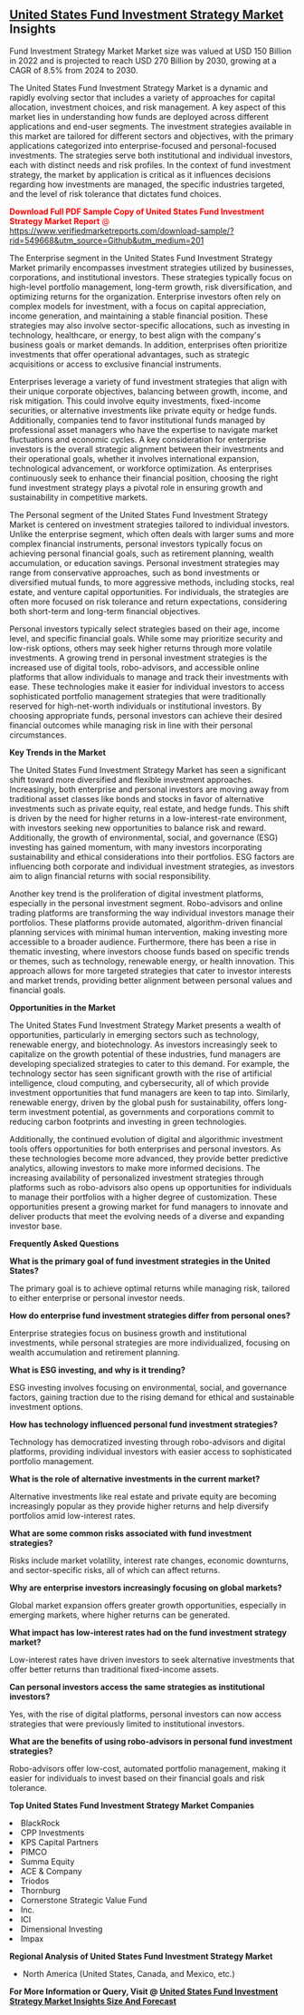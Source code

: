 <h2><a href="https://www.verifiedmarketreports.com/download-sample/?rid=549668&amp;utm_source=Github&amp;utm_medium=201" target="_blank">United States Fund Investment Strategy Market</a> Insights</h2><p>Fund Investment Strategy Market Market size was valued at USD 150 Billion in 2022 and is projected to reach USD 270 Billion by 2030, growing at a CAGR of 8.5% from 2024 to 2030.</p><p><p>The United States Fund Investment Strategy Market is a dynamic and rapidly evolving sector that includes a variety of approaches for capital allocation, investment choices, and risk management. A key aspect of this market lies in understanding how funds are deployed across different applications and end-user segments. The investment strategies available in this market are tailored for different sectors and objectives, with the primary applications categorized into enterprise-focused and personal-focused investments. The strategies serve both institutional and individual investors, each with distinct needs and risk profiles. In the context of fund investment strategy, the market by application is critical as it influences decisions regarding how investments are managed, the specific industries targeted, and the level of risk tolerance that dictates fund choices.<p><span class=""><span style="color: #ff0000;"><strong>Download Full PDF Sample Copy of United States Fund Investment Strategy Market Report</strong> @ </span><a href="https://www.verifiedmarketreports.com/download-sample/?rid=549668&amp;utm_source=Github&amp;utm_medium=201" target="_blank">https://www.verifiedmarketreports.com/download-sample/?rid=549668&amp;utm_source=Github&amp;utm_medium=201</a></span></p><p>The Enterprise segment in the United States Fund Investment Strategy Market primarily encompasses investment strategies utilized by businesses, corporations, and institutional investors. These strategies typically focus on high-level portfolio management, long-term growth, risk diversification, and optimizing returns for the organization. Enterprise investors often rely on complex models for investment, with a focus on capital appreciation, income generation, and maintaining a stable financial position. These strategies may also involve sector-specific allocations, such as investing in technology, healthcare, or energy, to best align with the company's business goals or market demands. In addition, enterprises often prioritize investments that offer operational advantages, such as strategic acquisitions or access to exclusive financial instruments.<p>Enterprises leverage a variety of fund investment strategies that align with their unique corporate objectives, balancing between growth, income, and risk mitigation. This could involve equity investments, fixed-income securities, or alternative investments like private equity or hedge funds. Additionally, companies tend to favor institutional funds managed by professional asset managers who have the expertise to navigate market fluctuations and economic cycles. A key consideration for enterprise investors is the overall strategic alignment between their investments and their operational goals, whether it involves international expansion, technological advancement, or workforce optimization. As enterprises continuously seek to enhance their financial position, choosing the right fund investment strategy plays a pivotal role in ensuring growth and sustainability in competitive markets.<p>The Personal segment of the United States Fund Investment Strategy Market is centered on investment strategies tailored to individual investors. Unlike the enterprise segment, which often deals with larger sums and more complex financial instruments, personal investors typically focus on achieving personal financial goals, such as retirement planning, wealth accumulation, or education savings. Personal investment strategies may range from conservative approaches, such as bond investments or diversified mutual funds, to more aggressive methods, including stocks, real estate, and venture capital opportunities. For individuals, the strategies are often more focused on risk tolerance and return expectations, considering both short-term and long-term financial objectives.<p>Personal investors typically select strategies based on their age, income level, and specific financial goals. While some may prioritize security and low-risk options, others may seek higher returns through more volatile investments. A growing trend in personal investment strategies is the increased use of digital tools, robo-advisors, and accessible online platforms that allow individuals to manage and track their investments with ease. These technologies make it easier for individual investors to access sophisticated portfolio management strategies that were traditionally reserved for high-net-worth individuals or institutional investors. By choosing appropriate funds, personal investors can achieve their desired financial outcomes while managing risk in line with their personal circumstances.<p><strong>Key Trends in the Market</strong><p>The United States Fund Investment Strategy Market has seen a significant shift toward more diversified and flexible investment approaches. Increasingly, both enterprise and personal investors are moving away from traditional asset classes like bonds and stocks in favor of alternative investments such as private equity, real estate, and hedge funds. This shift is driven by the need for higher returns in a low-interest-rate environment, with investors seeking new opportunities to balance risk and reward. Additionally, the growth of environmental, social, and governance (ESG) investing has gained momentum, with many investors incorporating sustainability and ethical considerations into their portfolios. ESG factors are influencing both corporate and individual investment strategies, as investors aim to align financial returns with social responsibility.<p>Another key trend is the proliferation of digital investment platforms, especially in the personal investment segment. Robo-advisors and online trading platforms are transforming the way individual investors manage their portfolios. These platforms provide automated, algorithm-driven financial planning services with minimal human intervention, making investing more accessible to a broader audience. Furthermore, there has been a rise in thematic investing, where investors choose funds based on specific trends or themes, such as technology, renewable energy, or health innovation. This approach allows for more targeted strategies that cater to investor interests and market trends, providing better alignment between personal values and financial goals.<p><strong>Opportunities in the Market</strong><p>The United States Fund Investment Strategy Market presents a wealth of opportunities, particularly in emerging sectors such as technology, renewable energy, and biotechnology. As investors increasingly seek to capitalize on the growth potential of these industries, fund managers are developing specialized strategies to cater to this demand. For example, the technology sector has seen significant growth with the rise of artificial intelligence, cloud computing, and cybersecurity, all of which provide investment opportunities that fund managers are keen to tap into. Similarly, renewable energy, driven by the global push for sustainability, offers long-term investment potential, as governments and corporations commit to reducing carbon footprints and investing in green technologies.<p>Additionally, the continued evolution of digital and algorithmic investment tools offers opportunities for both enterprises and personal investors. As these technologies become more advanced, they provide better predictive analytics, allowing investors to make more informed decisions. The increasing availability of personalized investment strategies through platforms such as robo-advisors also opens up opportunities for individuals to manage their portfolios with a higher degree of customization. These opportunities present a growing market for fund managers to innovate and deliver products that meet the evolving needs of a diverse and expanding investor base.<p><strong>Frequently Asked Questions</strong><p><strong>What is the primary goal of fund investment strategies in the United States?</strong> <p>The primary goal is to achieve optimal returns while managing risk, tailored to either enterprise or personal investor needs.<p><strong>How do enterprise fund investment strategies differ from personal ones?</strong> <p>Enterprise strategies focus on business growth and institutional investments, while personal strategies are more individualized, focusing on wealth accumulation and retirement planning.<p><strong>What is ESG investing, and why is it trending?</strong> <p>ESG investing involves focusing on environmental, social, and governance factors, gaining traction due to the rising demand for ethical and sustainable investment options.<p><strong>How has technology influenced personal fund investment strategies?</strong> <p>Technology has democratized investing through robo-advisors and digital platforms, providing individual investors with easier access to sophisticated portfolio management.<p><strong>What is the role of alternative investments in the current market?</strong> <p>Alternative investments like real estate and private equity are becoming increasingly popular as they provide higher returns and help diversify portfolios amid low-interest rates.<p><strong>What are some common risks associated with fund investment strategies?</strong> <p>Risks include market volatility, interest rate changes, economic downturns, and sector-specific risks, all of which can affect returns.<p><strong>Why are enterprise investors increasingly focusing on global markets?</strong> <p>Global market expansion offers greater growth opportunities, especially in emerging markets, where higher returns can be generated.<p><strong>What impact has low-interest rates had on the fund investment strategy market?</strong> <p>Low-interest rates have driven investors to seek alternative investments that offer better returns than traditional fixed-income assets.<p><strong>Can personal investors access the same strategies as institutional investors?</strong> <p>Yes, with the rise of digital platforms, personal investors can now access strategies that were previously limited to institutional investors.<p><strong>What are the benefits of using robo-advisors in personal fund investment strategies?</strong> <p>Robo-advisors offer low-cost, automated portfolio management, making it easier for individuals to invest based on their financial goals and risk tolerance.</p></p><p><strong>Top United States Fund Investment Strategy Market Companies</strong></p><div data-test-id=""><p><li>BlackRock</li><li> CPP Investments</li><li> KPS Capital Partners</li><li> PIMCO</li><li> Summa Equity</li><li> ACE & Company</li><li> Triodos</li><li> Thornburg</li><li> Cornerstone Strategic Value Fund</li><li>Inc.</li><li> ICI</li><li> Dimensional Investing</li><li> Impax</li></p><div><strong>Regional Analysis of&nbsp;United States Fund Investment Strategy Market</strong></div><ul><li dir="ltr"><p dir="ltr">North America&nbsp;(United States, Canada, and Mexico, etc.)</p></li></ul><p><strong>For More Information or Query, Visit @&nbsp;</strong><strong><a href="https://www.verifiedmarketreports.com/product/fund-investment-strategy-market/?utm_source=Github&amp;utm_medium=201" target="_blank">United States Fund Investment Strategy Market Insights Size And Forecast</a></strong></p></div>
